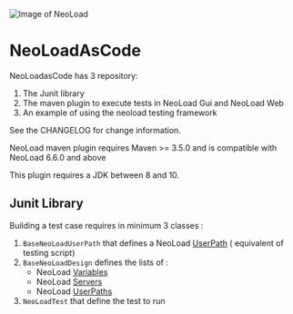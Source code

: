 ![Image of NeoLoad](https://d28h099uturm62.cloudfront.net/wp-content/uploads/2016/12/Neotys-Corporate-Primary.png)

# NeoLoadAsCode

NeoLoadasCode has 3 repository:
  1. The Junit library 
  2. The maven plugin to execute tests in NeoLoad Gui and NeoLoad Web
  3. An example of using the neoload testing framework

See the CHANGELOG for change information.

NeoLoad maven plugin requires Maven >= 3.5.0 and is compatible with NeoLoad 6.6.0 and above

This plugin requires a JDK between 8 and 10. 

## Junit Library

Building a test case requires in minimum 3 classes :
  1. `BaseNeoLoadUserPath` that defines a NeoLoad [UserPath](https://www.neotys.com/documents/doc/neoload/latest/en/html/#787.htm) ( equivalent of testing script)
  2. `BaseNeoLoadDesign` defines the lists of :
     - NeoLoad [Variables](https://www.neotys.com/documents/doc/neoload/latest/en/html/#1057.htm)
     - NeoLoad [Servers](https://www.neotys.com/documents/doc/neoload/latest/en/html/#782.htm)
     - NeoLoad [UserPaths](https://www.neotys.com/documents/doc/neoload/latest/en/html/#787.htm)
  3. `NeoLoadTest` that define the test to run
    
  

